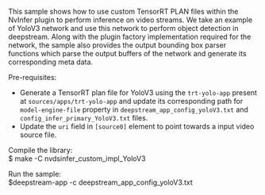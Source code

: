This sample shows how to use custom TensorRT PLAN files within the NvInfer plugin to perform inference on video streams. We take an example of YoloV3 network and use this network to perform object detection in deepstream. Along with the plugin factory implementation required for the network, the sample also provides the output bounding box parser functions which parse the output buffers of the network and generate its corresponding meta data.

Pre-requisites:
- Generate a TensorRT plan file for YoloV3 using the `trt-yolo-app` present at `sources/apps/trt-yolo-app` and update its corresponding path for `model-engine-file` property in `deepstream_app_config_yoloV3.txt` and `config_infer_primary_YoloV3.txt` files. 
- Update the `uri` field in `[source0]` element to point towards a input video source file.

Compile the library:   
$ make -C nvdsinfer_custom_impl_YoloV3

Run the sample:   
$deepstream-app -c deepstream_app_config_yoloV3.txt